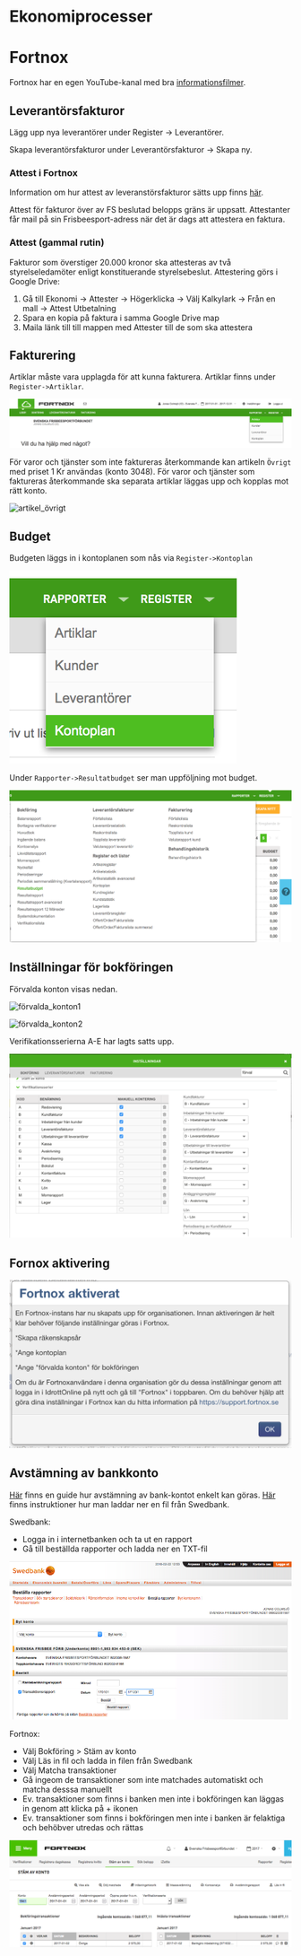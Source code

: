 # Ekonomiprocesser

# Fortnox

Fortnox har en egen YouTube-kanal med bra [informationsfilmer](https://www.youtube.com/user/FortnoxAB).

## Leverantörsfakturor

Lägg upp nya leverantörer under Register -> Leverantörer.

Skapa leverantörsfakturor under Leverantörsfakturor -> Skapa ny.

### Attest i Fortnox

Information om hur attest av leveranstörsfakturor sätts upp finns [här](https://support.fortnox.se/hc/sv/articles/208334015-Kom-igång-med-Fortnox-Leverantörsfakturaattest).

Attest för fakturor över av FS beslutad belopps gräns är uppsatt. Attestanter får mail på sin Frisbeesport-adress när det är dags att attestera en faktura.


### Attest (gammal rutin)

Fakturor som överstiger 20.000 kronor ska attesteras av två styrelseledamöter enligt konstituerande styrelsebeslut. Attestering görs i Google Drive:

1. Gå till Ekonomi -> Attester -> Högerklicka -> Välj Kalkylark -> Från en mall -> Attest Utbetalning
1. Spara en kopia på faktura i samma Google Drive map
1. Maila länk till till mappen med Attester till de som ska attestera


## Fakturering

Artiklar måste vara upplagda för att kunna fakturera. Artiklar finns under `Register->Artiklar`.

![meny_artiklar](./media/fortnox/meny_artiklar.png "meny_artiklar")


För varor och tjänster som inte faktureras återkommande kan artikeln `Övrigt` med priset
1 Kr användas (konto 3048). För varor och tjänster som faktureras återkommande ska separata artiklar 
läggas upp och kopplas mot rätt konto.

![artikel_övrigt](./media/fortnox/artikel_övrigt.png "artikel_övrigt")


## Budget

Budgeten läggs in i kontoplanen som nås via `Register->Kontoplan`

![meny_kontoplan](./media/fortnox/meny_kontoplan.png "meny_kontoplan")


Under `Rapporter->Resultatbudget` ser man uppföljning mot budget.

![meny_resultatbudget](./media/fortnox/meny_resultatbudget.png "meny_resultatbudget")



## Inställningar för bokföringen

Förvalda konton visas nedan.

![förvalda_konton1](./media/fortnox/förvalda_konton1.png "förvalda_konton1")

![förvalda_konton2](./media/fortnox/förvalda_konton2.png "förvalda_konton2")

Verifikationsserierna A-E har lagts satts upp.

![verifikationsserier](./media/fortnox/verifikationsserier.png "verifikationsserier")



## Fornox aktivering

![Aktivering i Idrottonline](./media/fortnox/170109_Fortnox_aktivering.png "Aktivering i Fortnox")


## Avstämning av bankkonto

[Här](https://support.fortnox.se/hc/sv/articles/115005776889-St%C3%A4m-av-konto) finns en guide hur avstämning av bank-kontot enkelt kan göras. [Här](https://support.fortnox.se/hc/sv/articles/115005472009-H%C3%A4mta-kontoutdrag-f%C3%B6r-St%C3%A4m-av-konto) finns instruktioner hur man laddar ner en fil från Swedbank.

Swedbank:

* Logga in i internetbanken och ta ut en rapport
* Gå till beställda rapporter och ladda ner en TXT-fil

![Avstämning konto Swedbank](./media/fortnox/avstamning_konto_swedbank.png)


Fortnox:

* Välj Bokföring > Stäm av konto
* Välj Läs in fil och ladda in filen från Swedbank
* Välj Matcha transaktioner
* Gå ingeom de transaktioner som inte matchades automatiskt och matcha desssa manuellt
* Ev. transaktioner som finns i banken men inte i bokföringen kan läggas in genom att klicka på + ikonen
* Ev. transaktioner som finns i bokföringen men inte i banken är felaktiga och behöbver utredas och rättas


![Avstämning konto Fortnox](./media/fortnox/avstamning_konto.png)












